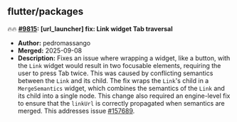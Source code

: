 ## flutter/packages

🔥🔥 **[#9815](https://github.com/flutter/packages/pull/9815): [url_launcher] fix: Link widget Tab traversal**
  - **Author:** pedromassango
  - **Merged:** 2025-09-08
  - **Description:** Fixes an issue where wrapping a widget, like a button, with the `Link` widget would result in two focusable elements, requiring the user to press Tab twice. This was caused by conflicting semantics between the `Link` and its child. The fix wraps the `Link`'s child in a `MergeSemantics` widget, which combines the semantics of the `Link` and its child into a single node. This change also required an engine-level fix to ensure that the `linkUrl` is correctly propagated when semantics are merged. This addresses issue [#157689](https://github.com/flutter/flutter/issues/157689).

